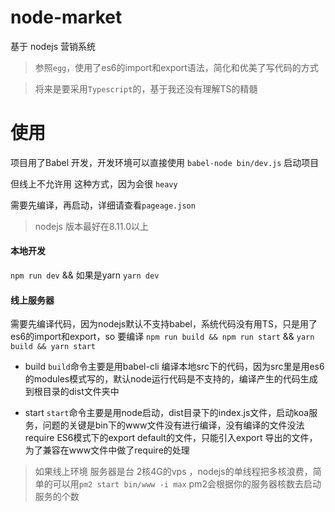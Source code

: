# node-market
基于 nodejs 营销系统

> 参照`egg`，使用了es6的import和export语法，简化和优美了写代码的方式

> 将来是要采用`Typescript`的，基于我还没有理解TS的精髓

# 使用

项目用了Babel 开发，开发环境可以直接使用 `babel-node bin/dev.js` 启动项目

但线上不允许用 这种方式，因为会很 `heavy`

需要先编译，再启动，详细请查看`pageage.json`

> nodejs 版本最好在8.11.0以上

#### 本地开发

`npm run dev`
&& 如果是yarn
`yarn dev`

#### 线上服务器

需要先编译代码，因为nodejs默认不支持babel，系统代码没有用TS，只是用了es6的import和export，so 要编译
`npm run build && npm run start` &&
`yarn build && yarn start`

* build 
`build`命令主要是用babel-cli 编译本地src下的代码，因为src里是用es6的modules模式写的，默认node运行代码是不支持的，编译产生的代码生成到根目录的dist文件夹中

* start 
`start`命令主要是用node启动，dist目录下的index.js文件，启动koa服务，问题的关键是bin下的www文件没有进行编译，没有编译的文件没法require ES6模式下的export default的文件，只能引入export 导出的文件，为了兼容在www文件中做了require的处理

> 如果线上环境 服务器是台 2核4G的vps ，nodejs的单线程把多核浪费，简单的可以用`pm2 start bin/www -i max` pm2会根据你的服务器核数去启动服务的个数

